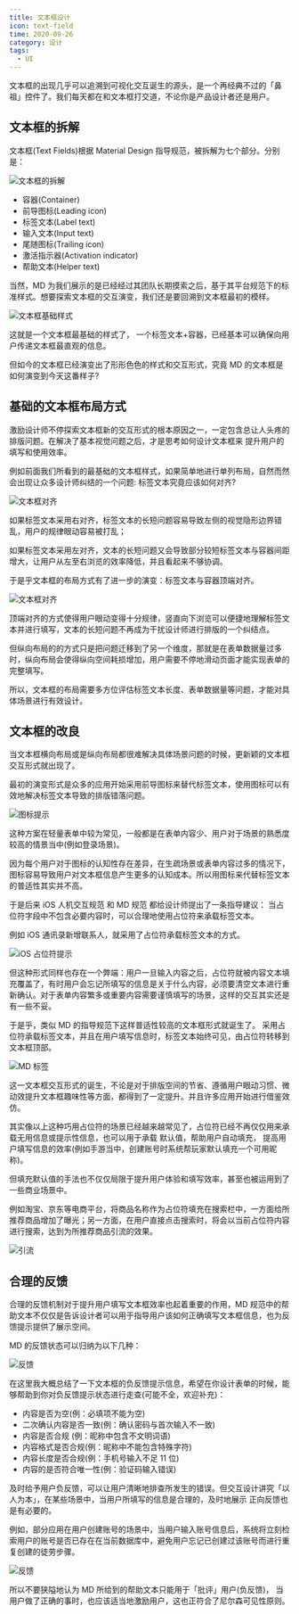 ```yaml
---
title: 文本框设计
icon: text-field
time: 2020-09-26
category: 设计
tags:
  - UI
---
```


文本框的出现几乎可以追溯到可视化交互诞生的源头，是一个再经典不过的「鼻祖」控件了。我们每天都在和文本框打交道，不论你是产品设计者还是用户。

## 文本框的拆解

文本框(Text Fields)根据 Material Design 指导规范，被拆解为七个部分。分别是：

![文本框的拆解](./assets/text-field.jpg)

- 容器(Container)
- 前导图标(Leading icon)
- 标签文本(Label text)
- 输入文本(Input text)
- 尾随图标(Trailing icon)
- 激活指示器(Activation indicator)
- 帮助文本(Helper text)

当然，MD 为我们展示的是已经经过其团队长期摸索之后，基于其平台规范下的标准样式。想要探索文本框的交互演变，我们还是要回溯到文本框最初的模样。

![文本框基础样式](./assets/text-field-original.jpg)

这就是一个文本框最基础的样式了， 一个标签文本+容器，已经基本可以确保向用户传递文本框最直观的信息。

但如今的文本框已经演变出了形形色色的样式和交互形式，究竟 MD 的文本框是如何演变到今天这番样子?

## 基础的文本框布局方式

激励设计师不停探索文本框新的交互形式的根本原因之一，一定包含总让人头疼的排版问题。在解决了基本视觉问题之后，才是思考如何设计文本框来 提升用户的填写和使用效率。

例如前面我们所看到的最基础的文本框样式，如果简单地进行单列布局，自然而然会出现让众多设计师纠结的一个问题: 标签文本究竟应该如何对齐?

![文本框对齐](./assets/text-field-align.jpg)

如果标签文本采用右对齐，标签文本的长短问题容易导致左侧的视觉隐形边界错乱，用户的规律眼动容易被打乱；

如果标签文本采用左对齐，文本的长短问题又会导致部分较短标签文本与容器间距增大，让用户从左至右浏览的效率降低，并且看起来不够协调。

于是乎文本框的布局方式有了进一步的演变：标签文本与容器顶端对齐。

![文本框对齐](./assets/text-field-align2.jpg)

顶端对齐的方式使得用户眼动变得十分规律，竖直向下浏览可以便捷地理解标签文本并进行填写，文本的长短问题不再成为干扰设计师进行排版的一个纠结点。

但纵向布局的的方式只是把问题迁移到了另一个维度，那就是在表单数据量过多时，纵向布局会使得纵向空间耗损增加，用户需要不停地滑动页面才能实现表单的完整填写。

所以，文本框的布局需要多方位评估标签文本长度、表单数据量等问题，才能对具体场景进行有效设计。

## 文本框的改良

当文本框横向布局或是纵向布局都很难解决具体场景问题的时候，更新颖的文本框交互形式就出现了。

最初的演变形式是众多的应用开始采用前导图标来替代标签文本，使用图标可以有效地解决标签文本导致的排版错落问题。

![图标提示](./assets/text-field-icon.jpg)

这种方案在轻量表单中较为常见，一般都是在表单内容少、用户对于场景的熟悉度较高的情景当中(例如登录场景)。

因为每个用户对于图标的认知性存在差异，在生疏场景或表单内容过多的情况下，图标容易导致用户对文本框信息产生更多的认知成本。所以用图标来代替标签文本的普适性其实并不高。

于是后来 iOS 人机交互规范 和 MD 规范 都给设计师提出了一条指导建议： 当占位符字段中不包含必要内容时，可以合理地使用占位符来承载标签文本。

例如 iOS 通讯录新增联系人，就采用了占位符承载标签文本的方式。

![iOS 占位符提示](./assets/text-field-placeholder.jpg)

但这种形式同样也存在一个弊端：用户一旦输入内容之后，占位符就被内容文本填充覆盖了，有时用户会忘记所填写的信息是关于什么内容，必须要清空文本进行重新确认。对于表单内容繁多或重要内容需要谨慎填写的场景，这样的交互其实还是有一些不妥。

于是乎，类似 MD 的指导规范下这样普适性较高的文本框形式就诞生了。 采用占位符承载标签文本，并且在用户填写信息时，标签文本始终可见，由占位符转移到文本框顶部。

![MD 标签](./assets/text-field-md.gif)

这一文本框交互形式的诞生，不论是对于排版空间的节省、遵循用户眼动习惯、微动效提升文本框趣味性等方面，都得到了一定提升。并且许多应用开始进行借鉴效仿。

其实像以上这种巧用占位符的场景已经越来越常见了，占位符已经不再仅仅用来承载无用信息或提示性信息，也可以用于承载 默认值，帮助用户自动填充， 提高用户填写信息的效率(例如手游当中，创建账号时系统帮玩家默认填充一个可用昵称)。

但填充默认值的手法也不仅仅局限于提升用户体验和填写效率，甚至也被运用到了一些商业场景中。

例如淘宝、京东等电商平台，将商品名称作为占位符填充在搜索栏中，一方面给所推荐商品增加了曝光；另一方面，在用户直接点击搜索时，将会以当前占位符内容进行搜索，达到为所推荐商品引流的效果。

![引流](./assets/text-field-placeholder-search.jpg)

## 合理的反馈

合理的反馈机制对于提升用户填写文本框效率也起着重要的作用，MD 规范中的帮助文本不仅仅是告诉设计者可以用于指导用户该如何正确填写文本框信息，也为反馈提示提供了展示空间。

MD 的反馈状态可以归纳为以下几种：

![反馈](./assets/text-field-feedback.jpg)

在这里我大概总结了一下文本框的负反馈提示信息，希望在你设计表单的时候，能够帮助到你对负反馈提示状态进行走查(可能不全，欢迎补充)：

- 内容是否为空(例：必填项不能为空)
- 二次确认内容是否一致(例：确认密码与首次输入不一致)
- 内容是否合规 (例：昵称中包含不文明词语)
- 内容格式是否合规(例：昵称中不能包含特殊字符)
- 内容长度是否合规(例：手机号输入不足 11 位)
- 内容的是否符合唯一性(例：验证码输入错误)

及时给予用户负反馈，可以让用户清晰地排查所发生的错误。但交互设计讲究「以人为本」，在某些场景中，当用户所填写的信息是合理的，及时地展示 正向反馈也是有必要的。

例如，部分应用在用户创建账号的场景中，当用户输入账号信息后，系统将立刻检索用户的账号是否已存在在当前数据库中，避免用户忘记已创建过该账号而进行重复创建的徒劳步骤。

![反馈](./assets/text-field-feedback2.jpg)

所以不要狭隘地认为 MD 所给到的帮助文本只能用于「批评」用户(负反馈)， 当用户做了正确的事时，也应该适当地激励用户，这也正符合了尼尔森可见性原则。
